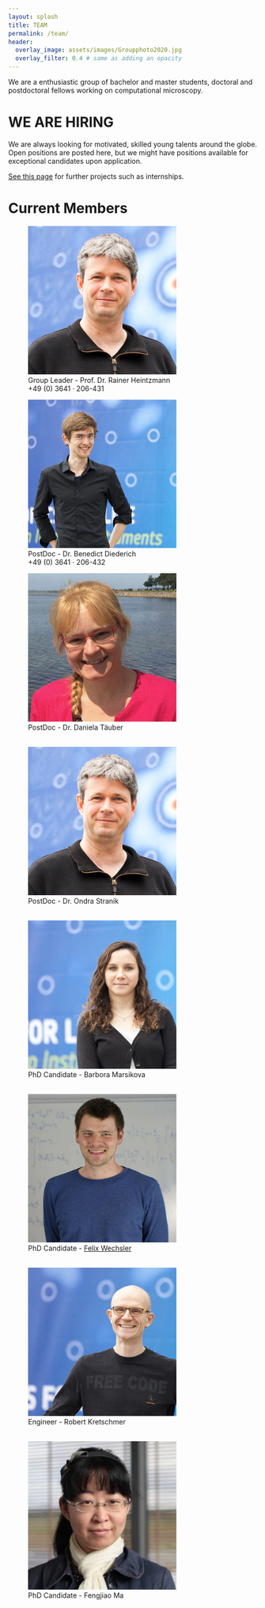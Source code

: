```yaml
---
layout: splash 
title: TEAM
permalink: /team/
header:
  overlay_image: assets/images/Groupphoto2020.jpg
  overlay_filter: 0.4 # same as adding an opacity
---
```


We are a enthusiastic group of bachelor and master students, doctoral and postdoctoral fellows working on computational microscopy.


# WE ARE HIRING 
We are always looking for motivated, skilled young talents around the globe.
Open positions are posted here, but we might have positions available for exceptional candidates upon application.

[See this page](/open_positions) for further projects such as internships.


# Current Members
<figure class="person">
	<img src="/assets/images/people/heintzmann.jpg">
    <figcaption>Group Leader - Prof. Dr. Rainer Heintzmann<br>+49 (0) 3641 · 206-431</figcaption>
</figure>
<figure class="person">
	<img src="/assets/images/people/diederich.jpg">
    <figcaption>PostDoc - Dr. Benedict Diederich<br>+49 (0) 3641 · 206-432</figcaption>
</figure>
<figure class="person">
	<img src="/assets/images/people/taeuber.jpg">
    <figcaption>PostDoc - Dr. Daniela Täuber<br><br></figcaption>
</figure>
<figure class="person">
	<img src="/assets/images/people/heintzmann.jpg">
    <figcaption>PostDoc - Dr. Ondra Stranik<br><br></figcaption>
</figure>
<figure class="person">
	<img src="/assets/images/people/marsikova.jpg">
    <figcaption>PhD Candidate - Barbora Marsikova<br><br></figcaption>
</figure>
<figure class="person">
	<img src="/assets/images/people/wechsler.jpg">
    <figcaption>PhD Candidate - <a target="_blank" href="https://www.felixwechsler.science">Felix Wechsler</a><br><br></figcaption>
</figure>
<figure class="person">
	<img src="/assets/images/people/kretschmer.jpg">
    <figcaption>Engineer - Robert Kretschmer<br><br></figcaption>
</figure>
<figure class="person">
	<img src="/assets/images/people/ma.jpg">
    <figcaption>PhD Candidate - Fengjiao Ma<br><br></figcaption>
</figure>



